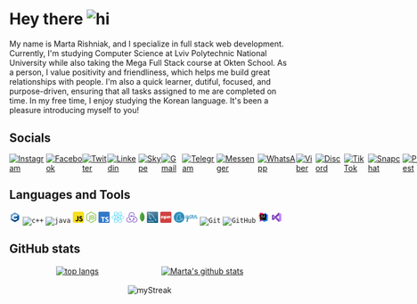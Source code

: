 # Hey there <img src="https://media.giphy.com/media/hvRJCLFzcasrR4ia7z/giphy.gif" width="25" alt="hi">

My name is Marta Rishniak, and I specialize in full stack web development. Currently, I'm studying Computer Science at 
Lviv Polytechnic National University while also taking the Mega Full Stack course at Okten School. As a person, I value 
positivity and friendliness, which helps me build great relationships with people. I'm also a quick 
learner, dutiful, focused, and purpose-driven, ensuring that all tasks assigned to me are completed on time. In my free 
time, I enjoy studying the Korean language. It's been a pleasure introducing myself to you!


## Socials

<div style="display: flex; justify-content: space-evenly; align-items: center; height: 30px">
<a href="https://www.instagram.com/_marta.ri_">
  <img alt="Instagram" src="https://cdn2.iconfinder.com/data/icons/social-icons-33/128/Instagram-128.png" width="23px"/>
</a>
<a href="https://www.facebook.com/marta.rishnyak">
  <img alt="Facebook" src="https://cdn2.iconfinder.com/data/icons/social-media-2285/512/1_Facebook2_colored_svg-128.png" width="23px"/>
</a>
<a href="https://twitter.com/rishniak_m">
<img alt="Twitter" src="https://cdn2.iconfinder.com/data/icons/social-media-2285/512/1_Twitter_colored_svg-128.png" width="23px"/>
</a>
<a href="https://www.linkedin.com/in/marta-rishnyak-b9197a212">
  <img alt="Linkedin" src="https://cdn1.iconfinder.com/data/icons/logotypes/32/circle-linkedin-128.png" width="23px"/>
</a>
<a href="https://join.skype.com/invite/EPDGdSyhCi0M">
<img alt="Skype" src="https://cdn3.iconfinder.com/data/icons/social-media-2169/24/social_media_social_media_logo_skype-128.png" width="23px"/>
</a>
<a href="mailto:rishyakmarta@gmail.com">
<img alt="Gmail" src="https://cdn1.iconfinder.com/data/icons/google-new-logos-1/32/gmail_new_logo-128.png" width="23px"/>
</a>
<a href="https://t.me/marta_ri">
<img alt="Telegram" src="https://cdn3.iconfinder.com/data/icons/social-icons-33/512/Telegram-128.png" width="23px"/>
</a>
<a href="https://m.me/marta.rishnyak">
<img alt="Messenger" src="https://cdn4.iconfinder.com/data/icons/social-media-flat-7/64/Social-media_FB-Messenger-128.png" width="23px"/>
</a>
<a href="https://api.whatsapp.com/send?phone=380971604558">
<img alt="WhatsApp" src="https://cdn3.iconfinder.com/data/icons/2018-social-media-logotypes/1000/2018_social_media_popular_app_logo-whatsapp-128.png" width="23px"/>
</a>
<a href="#">
  <img alt="Viber" src="https://cdn3.iconfinder.com/data/icons/social-media-2169/24/social_media_social_media_logo_viber-128.png" width="23px"/>
</a>
<a href="https://discordapp.com/users/764082631708246046">
<img alt="Discord" src="https://cdn3.iconfinder.com/data/icons/social-network-flat-3/100/Discord-128.png" width="23px"/>
</a>
<a href="https://www.tiktok.com/@martarishniak">
<img alt="TikTok" src="https://cdn4.iconfinder.com/data/icons/social-media-flat-7/64/Social-media_Tiktok-128.png" width="23px"/>
</a>
<a href="https://story.snapchat.com/s/rishniakmarta">
<img alt="Snapchat" src="https://cdn3.iconfinder.com/data/icons/2018-social-media-logotypes/1000/2018_social_media_popular_app_logo_snapchat-128.png" width="23px"/>
</a>
<a href="https://www.pinterest.com/marta_ri5217">
<img alt="Pinterest" src="https://cdn2.iconfinder.com/data/icons/social-media-2285/512/1_Pinterest_colored_svg-128.png" width="23px"/>
</a>
<a href="https://open.spotify.com/user/qfbsu4v757dap6w5aarcwva9h?si=aliEcTQPQ6-tulm7fzZu8Q&utm_source=copy-link">
<img alt="Spotify" src="https://cdn2.iconfinder.com/data/icons/social-icons-33/128/Spotify-128.png" width="23px"/>
</a>
<a href="https://soundcloud.com/marta-rishnyak?utm_source=clipboard&utm_medium=text&utm_campaign=social_sharing">
<img alt="Soundcloud" src="https://cdn2.iconfinder.com/data/icons/social-icons-33/128/Soundcloud-128.png" width="23px"/>
</a>
</div>

## Languages and Tools

<code><img height="20" src="icons/C.png" alt="c"/></code>
<code><img height="20" src="https://cdn4.iconfinder.com/data/icons/logos-brands-in-colors/404/c_logo-128.png" alt="c++"/></code>
<code><img height="20" src="https://cdn4.iconfinder.com/data/icons/logos-and-brands/512/181_Java_logo_logos-128.png" alt="java"/></code>
<code><img height="20" src="icons/JS.png" alt="js"/></code>
<code><img height="20" src="icons/NodeJS.png" alt="NodeJS"/></code>
<code><img height="20" src="icons/TS.png" alt="ts"/></code>
<code><img height="20" src="icons/React.png" alt="React"/></code>
<code><img height="20" src="icons/Redux.png" alt="Redux"/></code>
<code><img height="20" src="icons/MongoDB.png" alt="MongoDB"/></code>
<code><img height="20" src="icons/MySQL.png" alt="MySQL"/></code>
<code><img height="20" src="icons/npm.png" alt="npm"/></code>
<code><img height="20" src="icons/yarn.png" alt="yarn"/></code>
<code><img height="20" src="https://cdn3.iconfinder.com/data/icons/social-media-2169/24/social_media_social_media_logo_git-128.png" alt="Git"/></code>
<code><img height="20" src="https://cdn4.iconfinder.com/data/icons/social-media-logos-6/512/71-github-128.png" alt="GitHub"/></code>
<code><img height="20" src="icons/IntelliJ.png" alt="IntelliJ"/></code>
<code><img height="20" src="icons/VisualStudio.png" alt="VisualStudio"/></code>

## GitHub stats

<div align="center" style="display: flex; justify-content: space-evenly; align-items: center; column-gap: 3vw">
<a href="https://github.com/anuraghazra/github-readme-stats"><img align="center" src="https://github-readme-stats.vercel.app/api/top-langs/?username=martari03&layout=compact&hide_border=true&bg_color=00000000&text_color=3498db" alt="top langs"/></a>
<a href="https://github.com/anuraghazra/github-readme-stats"><img align="center" src="https://github-readme-stats.vercel.app/api?username=martari03&show_icons=true&include_all_commits=true&hide_border=true&bg_color=00000000&text_color=3498db" alt="Marta's github stats"/></a> 
</div>
<br/>
<div align="center" style="display: flex; justify-content: space-evenly; align-content: center">
<img src="https://github-readme-streak-stats.herokuapp.com/?user=martari03&date_format=Y.n.j&theme=transparent&hide_border=true" alt="myStreak"/>
</div>